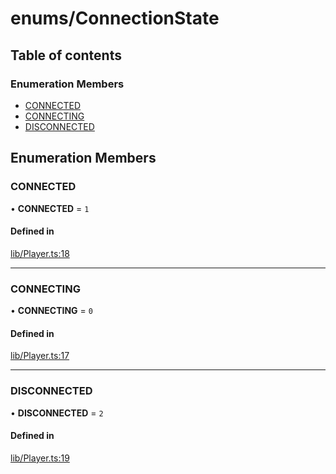 # enums/ConnectionState

## Table of contents

### Enumeration Members

- [CONNECTED](enums.ConnectionState.md#connected)
- [CONNECTING](enums.ConnectionState.md#connecting)
- [DISCONNECTED](enums.ConnectionState.md#disconnected)

## Enumeration Members

### CONNECTED

• **CONNECTED** = ``1``

#### Defined in

[lib/Player.ts:18](https://github.com/hmes98318/LavaShark/blob/21c4e47/src/lib/Player.ts#L18)

___

### CONNECTING

• **CONNECTING** = ``0``

#### Defined in

[lib/Player.ts:17](https://github.com/hmes98318/LavaShark/blob/21c4e47/src/lib/Player.ts#L17)

___

### DISCONNECTED

• **DISCONNECTED** = ``2``

#### Defined in

[lib/Player.ts:19](https://github.com/hmes98318/LavaShark/blob/21c4e47/src/lib/Player.ts#L19)
